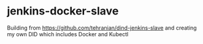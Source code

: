 # jenkins-docker-slave

Building from https://github.com/tehranian/dind-jenkins-slave and creating my own DID which includes Docker and Kubectl
